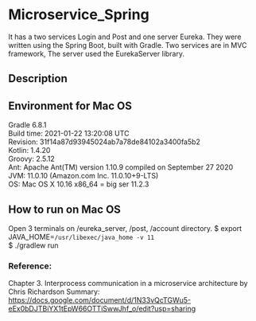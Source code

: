 # Microservice_Spring
It has a two services Login and Post and one server Eureka.
They were written using the Spring Boot, built with Gradle.
Two services are in MVC framework, The server used the EurekaServer library.


## Description


## Environment for Mac OS
Gradle 6.8.1  
Build time:   2021-01-22 13:20:08 UTC  
Revision:     31f14a87d93945024ab7a78de84102a3400fa5b2  
Kotlin:       1.4.20  
Groovy:       2.5.12  
Ant:          Apache Ant(TM) version 1.10.9 compiled on September 27 2020  
JVM:          11.0.10 (Amazon.com Inc. 11.0.10+9-LTS)  
OS:           Mac OS X 10.16 x86_64 = big ser 11.2.3  

## How to run on Mac OS
Open 3 terminals on /eureka_server, /post, /account directory.
$ export JAVA_HOME=`/usr/libexec/java_home -v 11`  
$  ./gradlew run  

### Reference: 
Chapter 3. Interprocess communication in a microservice architecture by Chris Richardson Summary: https://docs.google.com/document/d/1N33vQcTGWu5-eEx0bDJTBiYX1tEpW66OTTiSwwJhf_o/edit?usp=sharing
